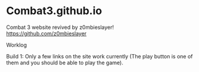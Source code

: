 # Combat3.github.io
Combat 3 website revived by z0mbieslayer! https://github.com/z0mbieslayer

Worklog

Build 1: Only a few links on the site work currently (The play button is one of them and you should be able to play the game).
